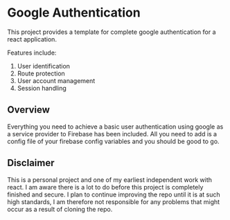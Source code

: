 # Google Authentication

This project provides a template for complete google authentication for a react application.

Features include:
1. User identification
2. Route protection
3. User account management
4. Session handling


## Overview
Everything you need to achieve a basic user authentication using google as a service provider to Firebase has been included. All you need to add is a config file of your firebase config variables and you should be good to go. 

## Disclaimer
This is a personal project and one of my earliest independent work with react. I am aware there is a lot to do before this project is completely finished and secure. I plan to continue improving the repo until it is at such high standards, I am therefore not responsible for any problems that might occur as a result of cloning the repo.